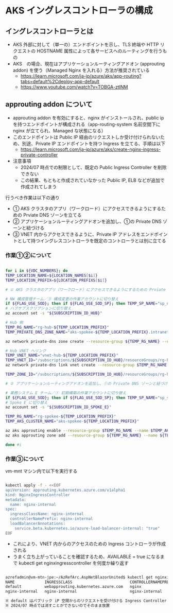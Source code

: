 # AKS イングレスコントローラの構成

## イングレスコントローラとは

- AKS 外部に対して（単一の）エンドポイントを示し、TLS 終端や HTTP リクエストの HOSTNAME 属性によって各サービスへのルーティングを行うもの
- AKS　の場合、現在はアプリケーションルーティングアドオン (approuting addon) を使う（Managed Nginx を入れる）方法が推奨されている
  - https://learn.microsoft.com/ja-jp/azure/aks/app-routing?tabs=default%2Cdeploy-app-default
  - https://www.youtube.com/watch?v=TOBGA-ztINM

## approuting addon について

- approuting addon を有効にすると、nginx がインストールされ、public ip を持つエンドポイントが構成される（app-routing-system 名前空間下に nginx が立てられ、Managed な状態になる）
- このエンドポイントは Public IP 経由のリクエストしか受け付けられないため、別途、Private IP エンドポイントを持つ Ingress を立てる、手順は以下
  - https://learn.microsoft.com/ja-jp/azure/aks/create-nginx-ingress-private-controller
- 注意事項
  - 2024/07 時点での制限として、既定の Public Ingress Controller を削除できない
  - この結果、もともと作成されていなかった Public IP, ELB などが追加で作成されてしまう

行うべき作業は以下の通り

- ① AKS クラスタのアプリ（ワークロード）にアクセスできるようにするための Prviate DNS ゾーンを立てる
- ② アプリケーションルーティングアドオンを追加し、①の Private DNS ゾーンと紐づける
- ③ VNET 内からアクセスできるように、Private IP アドレスをエンドポイントとして持つイングレスコントローラを既定のコントローラとは別に立てる

### 作業①②について

```bash

for i in ${VDC_NUMBERS}; do
TEMP_LOCATION_NAME=${LOCATION_NAMES[$i]}
TEMP_LOCATION_PREFIX=${LOCATION_PREFIXS[$i]}

# ① AKS クラスタのアプリ（ワークロード）にアクセスできるようにするための Prviate DNS ゾーンを立てる

# NW 構成管理チーム／③ 構成変更の作業アカウントに切り替え
if ${FLAG_USE_SOD}; then if ${FLAG_USE_SOD_SP}; then TEMP_SP_NAME="sp_nw_change"; az login --service-principal --username ${SP_APP_IDS[${TEMP_SP_NAME}]} --password "${SP_PWDS[${TEMP_SP_NAME}]}" --tenant ${PRIMARY_DOMAIN_NAME} --allow-no-subscriptions; else az account clear; az login -u "user_nw_change@${PRIMARY_DOMAIN_NAME}" -p "${ADMIN_PASSWORD}"; fi; fi
# ハブサブスクリプションに切り替え
az account set -s "${SUBSCRIPTION_ID_HUB}"

# Hub 側
TEMP_RG_NAME="rg-hub-${TEMP_LOCATION_PREFIX}"
TEMP_PRIVATE_DNS_ZONE_NAME="aks-spokee-${TEMP_LOCATION_PREFIX}.intranet"

az network private-dns zone create --resource-group ${TEMP_RG_NAME} --name ${TEMP_PRIVATE_DNS_ZONE_NAME}

# Hub VNET へリンク
TEMP_VNET_NAME="vnet-hub-${TEMP_LOCATION_PREFIX}"
TEMP_VNET_ID="/subscriptions/${SUBSCRIPTION_ID_HUB}/resourceGroups/rg-hub-${TEMP_LOCATION_PREFIX}/providers/Microsoft.Network/virtualNetworks/${TEMP_VNET_NAME}"
az network private-dns link vnet create --resource-group $TEMP_RG_NAME --zone-name $TEMP_PRIVATE_DNS_ZONE_NAME --name $TEMP_VNET_NAME --virtual-network $TEMP_VNET_ID --registration-enabled false

TEMP_ZONE_ID="/subscriptions/${SUBSCRIPTION_ID_HUB}/resourceGroups/rg-hub-${TEMP_LOCATION_PREFIX}/providers/Microsoft.Network/privateDnsZones/${TEMP_PRIVATE_DNS_ZONE_NAME}"

# ② アプリケーションルーティングアドオンを追加し、①の Private DNS ゾーンと紐づける

# 業務システム E チーム／① 初期構築の作業アカウントに切り替え
if ${FLAG_USE_SOD}; then if ${FLAG_USE_SOD_SP}; then TEMP_SP_NAME="sp_spokee_dev"; az login --service-principal --username ${SP_APP_IDS[${TEMP_SP_NAME}]} --password "${SP_PWDS[${TEMP_SP_NAME}]}" --tenant ${PRIMARY_DOMAIN_NAME} --allow-no-subscriptions; else az account clear; az login -u "user_spokee_dev@${PRIMARY_DOMAIN_NAME}" -p "${ADMIN_PASSWORD}"; fi; fi
# Spoke E に切り替え
az account set -s "${SUBSCRIPTION_ID_SPOKE_E}"

TEMP_RG_NAME="rg-spokee-${TEMP_LOCATION_PREFIX}"
TEMP_AKS_CLUSTER_NAME="aks-spokee-${TEMP_LOCATION_PREFIX}"

az aks approuting enable --resource-group $TEMP_RG_NAME --name $TEMP_AKS_CLUSTER_NAME
az aks approuting zone add --resource-group ${TEMP_RG_NAME} --name ${TEMP_AKS_CLUSTER_NAME} --ids=${TEMP_ZONE_ID} --attach-zones

done #i

```

### 作業③について

vm-mnt マシン内で以下を実行する

```bash

kubectl apply -f - <<EOF
apiVersion: approuting.kubernetes.azure.com/v1alpha1
kind: NginxIngressController
metadata:
  name: nginx-internal
spec:
  ingressClassName: nginx-internal
  controllerNamePrefix: nginx-internal
  loadBalancerAnnotations: 
    service.beta.kubernetes.io/azure-load-balancer-internal: "true"
EOF

```

- これにより、VNET 内からのアクセスのための Ingress コントローラが作成される
- うまく立ち上がっていることを確認するため、AVAILABLE = true になるまで kubectl get nginxingresscontroller を何度か繰り返す

```bash

azrefadmin@vm-mtn-jpe:~/AzRefArc.AspNetBlazorUnited$ kubectl get nginxingresscontroller
NAME             INGRESSCLASS                         CONTROLLERNAMEPREFIX   AVAILABLE
default          webapprouting.kubernetes.azure.com   nginx                  True
nginx-internal   nginx-internal                       nginx-internal         False

※ default はパブリック iP 空間からのリクエストを受け付ける Ingress Controller
※ 2024/07 時点では消すことができないのでそのまま放置

```
